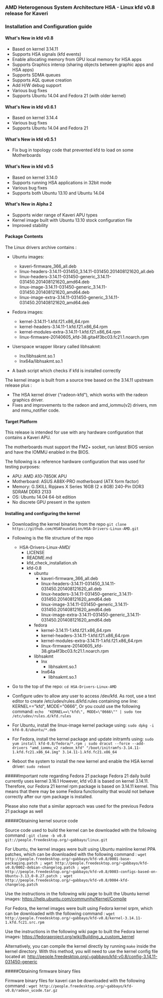 ### AMD Heterogenous System Architecture HSA - Linux kfd v0.8 release for Kaveri

### Installation and Configuration guide

#### What's New in kfd v0.8

* Based on kernel 3.14.11
* Supports HSA signals (kfd events)
* Enable allocating memory from GPU local memory for HSA apps
* Supports Graphics interop (sharing objects between graphic apps and HSA apps)
* Supports SDMA queues
* Supports AQL queue creation
* Add H/W debug support
* Various bug fixes
* Supports Ubuntu 14.04 and Fedora 21 (with older kernel)

#### What's New in kfd v0.6.1

* Based on kernel 3.14.4
* Various bug fixes
* Supports Ubuntu 14.04 and Fedora 21

#### What's New in kfd v0.5.1

* Fix bug in topology code that prevented kfd to load on some Motherboards

#### What's New in kfd v0.5

* Based on kernel 3.14.0
* Supports running HSA applications in 32bit mode
* Various bug fixes
* Supports both Ubuntu 13.10 and Ubuntu 14.04

#### What's New in Alpha 2

* Supports wider range of Kaveri APU types
* Kernel image built with Ubuntu 13.10 stock configuration file
* Improved stability

#### Package Contents

The Linux drivers archive contains :

* Ubuntu images:
  * kaveri-firmware_366_all.deb
  * linux-headers-3.14.11-031450_3.14.11-031450.201408121620_all.deb
  * linux-headers-3.14.11-031450-generic_3.14.11-031450.201408121620_amd64.deb
  * linux-image-3.14.11-031450-generic_3.14.11-031450.201408121620_amd64.deb
  * linux-image-extra-3.14.11-031450-generic_3.14.11-031450.201408121620_amd64.deb

* Fedora images:
  * kernel-3.14.11-1.kfd.f21.x86_64.rpm
  * kernel-headers-3.14.11-1.kfd.f21.x86_64.rpm
  * kernel-modules-extra-3.14.11-1.kfd.f21.x86_64.rpm
  * linux-firmware-20140605_kfd-38.gita4f3bc03.fc21.1.noarch.rpm

* Userspace wrapper library called libhsakmt:
  * lnx/libhsakmt.so.1
  * lnx64a/libhsakmt.so.1

* A bash script which checks if kfd is installed correctly

The kernel image is built from a source tree based on the 3.14.11 upstream
release plus :

* The HSA kernel driver ("radeon-kfd"), which works with the radeon
  graphics driver.
* Fixes and improvements to the radeon and amd_iommu(v2) drivers, mm and
  mmu_notifier code.

#### Target Platform

This release is intended for use with any hardware configuration that
contains a Kaveri APU.

The motherboards must support the FM2+ socket, run latest BIOS version
and have the IOMMU enabled in the BIOS.

The following is a reference hardware configuration that was used for
testing purposes:

* APU:            AMD A10-7850K APU
* Motherboard:    ASUS A88X-PRO motherboard (ATX form factor)
* Memory:         G.SKILL Ripjaws X Series 16GB (2 x 8GB) 240-Pin DDR3 SDRAM DDR3 2133
* OS:             Ubuntu 14.04 64-bit edition
* No discrete GPU present in the system

#### Installing and configuring the kernel

* Downloading the kernel binaries from the repo
  `git clone https://github.com/HSAFoundation/HSA-Drivers-Linux-AMD.git`

* Following is the file structure of the repo
  
  * HSA-Drivers-Linux-AMD/
      * LICENSE
      * README.md
      * kfd_check_installation.sh
      * kfd-0.8
        * ubuntu
          * kaveri-firmware_366_all.deb
          * linux-headers-3.14.11-031450_3.14.11-031450.201408121620_all.deb
          * linux-headers-3.14.11-031450-generic_3.14.11-031450.201408121620_amd64.deb
          * linux-image-3.14.11-031450-generic_3.14.11-031450.201408121620_amd64.deb
          * linux-image-extra-3.14.11-031450-generic_3.14.11-031450.201408121620_amd64.deb
        * fedora
          * kernel-3.14.11-1.kfd.f21.x86_64.rpm
          * kernel-headers-3.14.11-1.kfd.f21.x86_64.rpm
          * kernel-modules-extra-3.14.11-1.kfd.f21.x86_64.rpm
          * linux-firmware-20140605_kfd-38.gita4f3bc03.fc21.1.noarch.rpm
        * libhsakmt
          * lnx
            * libhsakmt.so.1
          * lnx64a
            * libhsakmt.so.1

* Go to the top of the repo:
  `cd HSA-Drivers-Linux-AMD`

* Configure udev to allow any user to access /dev/kfd. As root, use a text
editor to create /etc/udev/rules.d/kfd.rules containing one line:
KERNEL=="kfd", MODE="0666", Or you could use the following command:
  `echo  "KERNEL==\"kfd\", MODE=\"0666\"" | sudo tee /etc/udev/rules.d/kfd.rules`

* For Ubuntu, install the linux-image kernel package using:
  `sudo dpkg -i kfd-0.8/ubuntu/*.deb`

* For Fedora, install the kernel package and update initramfs using:
  `sudo yum install kfd-0.8/fedora/*.rpm ; sudo dracut --force --add-drivers "amd_iommu_v2 radeon_kfd" "/boot/initramfs-3.14.11-1.kfd.fc21.x86_64.img" 3.14.11-1.kfd.fc21.x86_64`

* Reboot the system to install the new kernel and enable the HSA kernel driver:
  `sudo reboot`

#####Important note regarding Fedora 21 package
Fedora 21 daily build currently uses kernel 3.16.1
However, kfd v0.8 is based on kernel 3.14.11.
Therefore, our Fedora 21 kernel rpm package is based on 3.14.11 kernel. This
means that there may be some Fedora functionality that would not behave
correctly after our rpm package is installed.

Please also note that a similar approach was used for the previous
Fedora 21 package as well

#####Obtaining kernel source code 

Source code used to build the kernel can be downloaded with the following
command :
`git clone -b v0.8 git://people.freedesktop.org/~gabbayo/linux.git`

For Ubuntu, the kernel images were built using Ubuntu mainline kernel
PPA patches, which can be downloaded with the following command :
`wget http://people.freedesktop.org/~gabbayo/kfd-v0.8/0001-base-packaging.patch ; wget http://people.freedesktop.org/~gabbayo/kfd-v0.8/0002-debian-changelog.patch ; wget http://people.freedesktop.org/~gabbayo/kfd-v0.8/0003-configs-based-on-Ubuntu-3.13.0-8.27.patch ; wget http://people.freedesktop.org/~gabbayo/kfd-v0.8/0004-kfd-changelog.patch`

Use the instructions in the following wiki page to built the Ubuntu kernel images:
https://help.ubuntu.com/community/Kernel/Compile

For Fedora, the kernel images were built using Fedora kernel srpm,
which can be downloaded with the following command :
`wget http://people.freedesktop.org/~gabbayo/kfd-v0.8/kernel-3.14.11-1.kfd.fc21.src.rpm`

Use the instructions in the following wiki page to built the Fedora kernel images:
https://fedoraproject.org/wiki/Building_a_custom_kernel

Alternatively, you can compile the kernel directly by running `make` inside
the kernel directory.
With this method, you will need to use the kernel config file located at:
http://people.freedesktop.org/~gabbayo/kfd-v0.8/config-3.14.11-031450-generic

#####Obtaining firmware binary files

Firmware binary files for kaveri can be downloaded with the following command :
`wget http://people.freedesktop.org/~gabbayo/kfd-v0.8/radeon_ucode.tar.gz`

